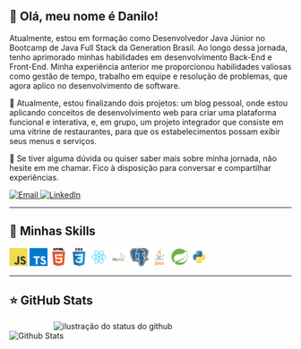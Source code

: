 ## 💛 Olá, meu nome é Danilo!

Atualmente, estou em formação como Desenvolvedor Java Júnior no Bootcamp de Java Full Stack da Generation Brasil. Ao longo dessa jornada, tenho aprimorado minhas habilidades em desenvolvimento Back-End e Front-End. Minha experiência anterior me proporcionou habilidades valiosas como gestão de tempo, trabalho em equipe e resolução de problemas, que agora aplico no desenvolvimento de software.

🔭  Atualmente, estou finalizando dois projetos: um blog pessoal, onde estou aplicando conceitos de desenvolvimento web para criar uma plataforma funcional e interativa, e, em grupo, um projeto integrador que consiste em uma vitrine de restaurantes, para que os estabelecimentos possam exibir seus menus e serviços.

💬 Se tiver alguma dúvida ou quiser saber mais sobre minha jornada, não hesite em me chamar. Fico à disposição para conversar e compartilhar experiências.
<p align="left">
  <a href="mailto:danilo.f.almeida@outlook.com">
  <img src="https://img.shields.io/badge/-Email-FEDC00?style=flat-square&logo=mail&logoColor=black" alt="Email"/>
</a>
  <a href="#" title="LinkedIn">
  <img src="https://img.shields.io/badge/-Linkedin-0e76a8?style=flat-square&logo=Linkedin&logoColor=white&link=https://www.linkedin.com/in/danilo-ferreira-de-almeida/" alt="LinkedIn"/></a>
</p>

---

## 🚀 Minhas Skills

<code><img height="32" src="https://raw.githubusercontent.com/github/explore/80688e429a7d4ef2fca1e82350fe8e3517d3494d/topics/javascript/javascript.png" alt="Javascript"/></code>
<code><img height="32" src="https://raw.githubusercontent.com/github/explore/80688e429a7d4ef2fca1e82350fe8e3517d3494d/topics/typescript/typescript.png" alt="Typescript"/></code>
<code><img height="32" src="https://raw.githubusercontent.com/github/explore/80688e429a7d4ef2fca1e82350fe8e3517d3494d/topics/html/html.png" alt="HTML5"/></code>
<code><img height="32" src="https://raw.githubusercontent.com/github/explore/80688e429a7d4ef2fca1e82350fe8e3517d3494d/topics/css/css.png" alt="CSS"/></code>
<code><img height="32" src="https://raw.githubusercontent.com/github/explore/80688e429a7d4ef2fca1e82350fe8e3517d3494d/topics/react/react.png" alt="React"/></code>
<code><img height="32" src="https://raw.githubusercontent.com/github/explore/80688e429a7d4ef2fca1e82350fe8e3517d3494d/topics/mysql/mysql.png" alt="MySQL"/></code>
<code><img height="32" src="https://raw.githubusercontent.com/github/explore/80688e429a7d4ef2fca1e82350fe8e3517d3494d/topics/postgresql/postgresql.png" alt="PostgreSQL"/></code>
<code><img height="32" src="https://raw.githubusercontent.com/github/explore/80688e429a7d4ef2fca1e82350fe8e3517d3494d/topics/java/java.png" alt="Java"/></code>
<code><img height="32" src="https://raw.githubusercontent.com/github/explore/main/topics/spring/spring.png" alt="Spring" /></code>
<code><img height="32" src="https://raw.githubusercontent.com/github/explore/80688e429a7d4ef2fca1e82350fe8e3517d3494d/topics/python/python.png" alt="Python"/></code>

---

## ⭐ GitHub Stats

<img align='right' src="https://github-readme-stats.vercel.app/api?username=hixdann&show_icons=true&title_color=783c00&text_color=af552e&icon_color=783c00&bg_color=f8efd4&cache_seconds=2300" alt="ilustração do status do github" width="425">

<td>
  <img
    align="left"
    src="https://github-readme-stats.vercel.app/api/top-langs/?username=hixdann&theme=dark&hide_border=false&include_all_commits=true&count_private=true&layout=compact&title_color=783c00&text_color=af552e&icon_color=783c00&bg_color=f8efd4&cache_seconds=2300"
    alt="Github Stats"
    width="375"
  />
</td>






